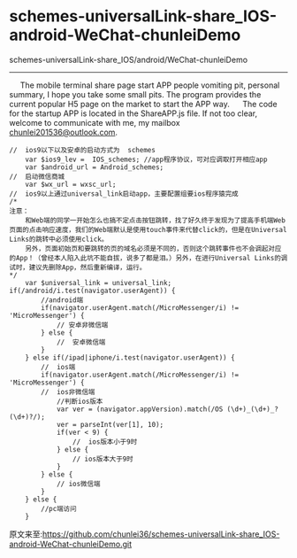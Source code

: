 
# schemes-universalLink-share_IOS-android-WeChat-chunleiDemo
schemes-universalLink-share_IOS/android/WeChat-chunleiDemo

---

&nbsp;&nbsp;&nbsp;&nbsp;&nbsp;The mobile terminal share page start APP people vomiting pit, personal summary, I hope you take some small pits. The program provides the current popular H5 page on the market to start the APP way.
&nbsp;&nbsp;&nbsp;&nbsp;&nbsp;The code for the startup APP is located in the ShareAPP.js file. If not too clear, welcome to communicate with me, my mailbox chunlei201536@outlook.com.

```
//	ios9以下以及安卓的启动方式为  schemes
	var $ios9_lev =  IOS_schemes; //app程序协议，可对应调取打开相应app  
	var $android_url = Android_schemes;
//	启动微信商城
	var $wx_url = wxsc_url;
//	ios9以上通过universal_link启动app，主要配置组要ios程序猿完成
/*
注意：
    和Web端的同学一开始怎么也搞不定点击按钮跳转，找了好久终于发现为了提高手机端Web页面的点击响应速度，我们的Web端默认是使用touch事件来代替click的，但是在Universal Links的跳转中必须使用click。 
    另外，页面初始页和要跳转的页的域名必须是不同的，否则这个跳转事件也不会调起对应的App！（曾经本人陷入此坑不能自拔，说多了都是泪。）另外，在进行Universal Links的调试时，建议先删除App，然后重新编译，运行。
*/
	var $universal_link = universal_link;
if(/android/i.test(navigator.userAgent)) {
		//android端  
		if(navigator.userAgent.match(/MicroMessenger/i) != 'MicroMessenger') {
			// 安卓非微信端
		} else {
			//  安卓微信端
		}
	} else if(/ipad|iphone/i.test(navigator.userAgent)) {
        //	ios端
		if(navigator.userAgent.match(/MicroMessenger/i) != 'MicroMessenger') {
        //	ios非微信端
			//判断ios版本
			var ver = (navigator.appVersion).match(/OS (\d+)_(\d+)_?(\d+)?/);
			ver = parseInt(ver[1], 10);
			if(ver < 9) {
				//	ios版本小于9时  
			} else {
				// ios版本大于9时
			}
		} else {
			// ios微信端 	
		}
	} else {
		//pc端访问
	}
```


原文来至:https://github.com/chunlei36/schemes-universalLink-share_IOS-android-WeChat-chunleiDemo.git
